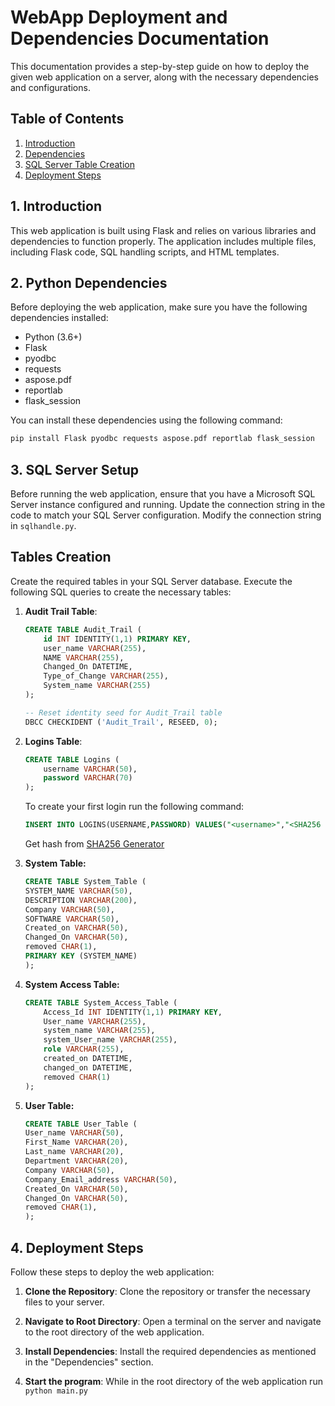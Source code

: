 # WebApp Deployment and Dependencies Documentation

This documentation provides a step-by-step guide on how to deploy the given web application on a server, along with the necessary dependencies and configurations.

## Table of Contents
1. [Introduction](#introduction)
2. [Dependencies](#dependencies)
3. [SQL Server Table Creation](#sql-server-setup)
4. [Deployment Steps](#deployment-steps)

## 1. Introduction<a name="introduction"></a>
This web application is built using Flask and relies on various libraries and dependencies to function properly. The application includes multiple files, including Flask code, SQL handling scripts, and HTML templates.

## 2. Python Dependencies<a name="dependencies"></a>
Before deploying the web application, make sure you have the following dependencies installed:

- Python (3.6+)
- Flask
- pyodbc
- requests
- aspose.pdf
- reportlab
- flask_session

You can install these dependencies using the following command:
```bash
pip install Flask pyodbc requests aspose.pdf reportlab flask_session
```

## 3. SQL Server Setup<a name="sql-server-setup"></a>
Before running the web application, ensure that you have a Microsoft SQL Server instance configured and running. Update the connection string in the code to match your SQL Server configuration. Modify the connection string in  `sqlhandle.py`.

## Tables Creation
Create the required tables in your SQL Server database. Execute the following SQL queries to create the necessary tables:

1. **Audit Trail Table**:

   ```sql
   CREATE TABLE Audit_Trail (
       id INT IDENTITY(1,1) PRIMARY KEY,
       user_name VARCHAR(255),
       NAME VARCHAR(255),
       Changed_On DATETIME,
       Type_of_Change VARCHAR(255),
       System_name VARCHAR(255)
   );

   -- Reset identity seed for Audit_Trail table
   DBCC CHECKIDENT ('Audit_Trail', RESEED, 0);
    ```
2. **Logins Table**:

    ```sql
    CREATE TABLE Logins (
        username VARCHAR(50),
        password VARCHAR(70)
    );
    ```

    To create your first login run the following command:
   ```sql
   INSERT INTO LOGINS(USERNAME,PASSWORD) VALUES("<username>","<SHA256 hash>")
   ```
   Get hash from [SHA256 Generator](https://emn178.github.io/online-tools/sha256.html)

3. **System Table:**

    ```sql
    CREATE TABLE System_Table (
    SYSTEM_NAME VARCHAR(50),
    DESCRIPTION VARCHAR(200),
    Company VARCHAR(50),
    SOFTWARE VARCHAR(50),
    Created_on VARCHAR(50),
    Changed_On VARCHAR(50),
    removed CHAR(1),
    PRIMARY KEY (SYSTEM_NAME)
    );
    ```

4. **System Access Table:**

    ```sql
    CREATE TABLE System_Access_Table (
        Access_Id INT IDENTITY(1,1) PRIMARY KEY,
        User_name VARCHAR(255),
        system_name VARCHAR(255),
        system_User_name VARCHAR(255),
        role VARCHAR(255),
        created_on DATETIME,
        changed_on DATETIME,
        removed CHAR(1)
    );
    ```
    

5. **User Table:**

    ```sql
    CREATE TABLE User_Table (
    User_name VARCHAR(50),
    First_Name VARCHAR(20),
    Last_name VARCHAR(20),
    Department VARCHAR(20),
    Company VARCHAR(50),
    Company_Email_address VARCHAR(50),
    Created_On VARCHAR(50),
    Changed_On VARCHAR(50),
    removed CHAR(1),
    );
    ```
## 4. Deployment Steps<a name="deployment-steps"></a>
Follow these steps to deploy the web application:

1. **Clone the Repository**: Clone the repository or transfer the necessary files to your server.

2. **Navigate to Root Directory**: Open a terminal on the server and navigate to the root directory of the web application.

3. **Install Dependencies**: Install the required dependencies as mentioned in the "Dependencies" section.

4. **Start the program**: While in the root directory of the web application run ```python main.py```
